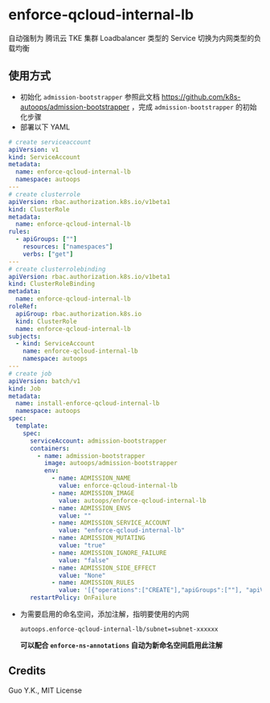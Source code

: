 # enforce-qcloud-internal-lb

自动强制为 腾讯云 TKE 集群 Loadbalancer 类型的 Service 切换为内网类型的负载均衡

## 使用方式

* 初始化 `admission-bootstrapper` 
  参照此文档 https://github.com/k8s-autoops/admission-bootstrapper ，完成 `admission-bootstrapper` 的初始化步骤
* 部署以下 YAML

```yaml
# create serviceaccount
apiVersion: v1
kind: ServiceAccount
metadata:
  name: enforce-qcloud-internal-lb
  namespace: autoops
---
# create clusterrole
apiVersion: rbac.authorization.k8s.io/v1beta1
kind: ClusterRole
metadata:
  name: enforce-qcloud-internal-lb
rules:
  - apiGroups: [""]
    resources: ["namespaces"]
    verbs: ["get"]
---
# create clusterrolebinding
apiVersion: rbac.authorization.k8s.io/v1beta1
kind: ClusterRoleBinding
metadata:
  name: enforce-qcloud-internal-lb
roleRef:
  apiGroup: rbac.authorization.k8s.io
  kind: ClusterRole
  name: enforce-qcloud-internal-lb
subjects:
  - kind: ServiceAccount
    name: enforce-qcloud-internal-lb
    namespace: autoops
---
# create job
apiVersion: batch/v1
kind: Job
metadata:
  name: install-enforce-qcloud-internal-lb
  namespace: autoops
spec:
  template:
    spec:
      serviceAccount: admission-bootstrapper
      containers:
        - name: admission-bootstrapper
          image: autoops/admission-bootstrapper
          env:
            - name: ADMISSION_NAME
              value: enforce-qcloud-internal-lb
            - name: ADMISSION_IMAGE
              value: autoops/enforce-qcloud-internal-lb
            - name: ADMISSION_ENVS
              value: ""
            - name: ADMISSION_SERVICE_ACCOUNT
              value: "enforce-qcloud-internal-lb"
            - name: ADMISSION_MUTATING
              value: "true"
            - name: ADMISSION_IGNORE_FAILURE
              value: "false"
            - name: ADMISSION_SIDE_EFFECT
              value: "None"
            - name: ADMISSION_RULES
              value: '[{"operations":["CREATE"],"apiGroups":[""], "apiVersions":["*"], "resources":["services"]}]'
      restartPolicy: OnFailure
```

* 为需要启用的命名空间，添加注解，指明要使用的内网

  `autoops.enforce-qcloud-internal-lb/subnet=subnet-xxxxxx`
  
  **可以配合 `enforce-ns-annotations` 自动为新命名空间启用此注解**

## Credits

Guo Y.K., MIT License
